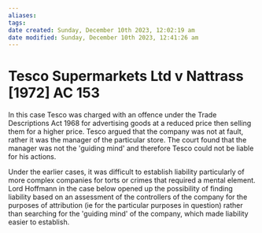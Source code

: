 ```yaml
---
aliases: 
tags: 
date created: Sunday, December 10th 2023, 12:02:19 am
date modified: Sunday, December 10th 2023, 12:41:26 am
---
```


# Tesco Supermarkets Ltd v Nattrass [1972] AC 153

In this case Tesco was charged with an offence under the Trade Descriptions Act 1968 for advertising goods at a reduced price then selling them for a higher price. Tesco argued that the company was not at fault, rather it was the manager of the particular store. The court found that the manager was not the 'guiding mind' and therefore Tesco could not be liable for his actions.

Under the earlier cases, it was difficult to establish liability particularly of more complex companies for torts or crimes that required a mental element. Lord Hoffmann in the case below opened up the possibility of finding liability based on an assessment of the controllers of the company for the purposes of attribution (ie for the particular purposes in question) rather than searching for the 'guiding mind' of the company, which made liability easier to establish.

